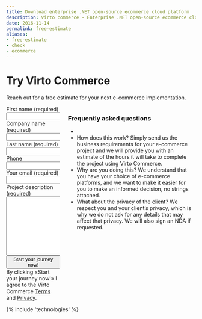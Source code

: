 ```yaml
---
title: Download enterprise .NET open-source ecommerce cloud platform
description: Virto commerce - Enterprise .NET open-source ecommerce cloud platform. Try Now!
date: 2016-11-14
permalink: free-estimate
aliases: 
- free-estimate
- check
- ecommerce
---
```

<div class="roadmap __responsive">
	<h1 class="head-title">Try Virto Commerce</h1>
	<p class="text">Reach out for a free estimate for your next e-commerce implementation.</p>
	<div class="columns">
		<div class="column">
			<div class="block">
                <form action="" method="post">
                    <input id="Contact[Subject]" type="hidden" name="Contact[Subject]" value="Free Estimate" />
                    <input id="Contact[RedirectUrl]" type="hidden" name="Contact[RedirectUrl]" value="~/thank-you" />
                    <div class="column">
                        <div class="control-group">
                            <label for="FullName">First name (required)</label>
                            <input id="Contact[FirstName]" tabindex="1" type="text" name="Contact[FirstName]" class="form-input" required="required" autocomplete="given-name" />
                        </div>
                        <div class="control-group">
                            <label for="CompanyName">Company name (required)</label>
                            <input id="Contact[CompanyName]" tabindex="3" type="text" name="Contact[CompanyName]" class="form-input" required="required" autocomplete="organization" />
                        </div>
                    </div>
                    <div class="column">
                        <div class="control-group">
                            <label for="LastName">Last name (required)</label>
                            <input id="Contact[LastName]" tabindex="2" type="text" name="Contact[LastName]" class="form-input" required="required" autocomplete="family-name" />
                        </div>
                        <div class="control-group">
                            <label for="Phone">Phone</label>
                            <input id="Contact[Phone]" type="tel" tabindex="4" name="Contact[Phone]" class="form-input" autocomplete="mobile" />
                        </div>
                    </div>
                    <div class="control-group">
                        <label for="Email">Your email (required)</label>
                        <input id="Contact[Email]" tabindex="5" type="text" name="Contact[Email]" class="form-input" required="required" autocomplete="email" />
                    </div>
                    <div class="control-group">
                        <label for="Message">Project description (required)</label>
                        <textarea id="Contact[Message]" rows="10" cols="30" name="Contact[Message]" class="form-text" required="required" tabindex="10"></textarea>
                    </div>
                    <div class="control-group">
                        <button type="submit" class="btn __medium __round __yellow __ucase" style="width:100%" tabindex="7">Start your journey now!</button>
                    </div>
                    <div class="control-group">
                        <label class="text-14">By clicking «Start your journey now!» I agree to the Virto Commerce <a href="/terms">Terms</a> and <a href="">Privacy</a>.</label>
                    </div>
                </form>
			</div>
		</div>
		<div class="column">
			<h3>Frequently asked questions</h3>
			<div class="block">
				<ul class="list">
					<li>
                        <li>
						    <span class="title">How does this work?</span>
						    <span class="descr">Simply send us the business requirements for your e-commerce project and we will provide you with an estimate of the hours it will take to complete the project using Virto Commerce.</span>
					    </li>
                        <li>
						    <span class="title">Why are you doing this?</span>
						    <span class="descr">We understand that you have your choice of e-commerce platforms, and we want to make it easier for you to make an informed decision, no strings attached.</span>
					    </li>
                        <li>
						    <span class="title">What about the privacy of the client? </span>
						    <span class="descr">We respect you and your client’s privacy, which is why we do not ask for any details that may affect that privacy. We will also sign an NDA if requested.</span>
					    </li>
					</li>
				</ul>
			</div>
		</div>		
	</div> 
</div>
{% include 'technologies' %}
